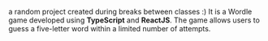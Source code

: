 a random project created during breaks between classes :) 
It is a Wordle game developed using **TypeScript** and **ReactJS**.
The game allows users to guess a five-letter word within a limited number of attempts.
